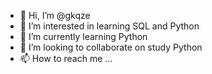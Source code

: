- 👋 Hi, I’m @gkqze
- 👀 I’m interested in learning SQL and Python
- 🌱 I’m currently learning Python
- 💞️ I’m looking to collaborate on study Python
- 📫 How to reach me ...

<!---
gkqze/gkqze is a ✨ special ✨ repository because its `README.md` (this file) appears on your GitHub profile.
You can click the Preview link to take a look at your changes.
--->
